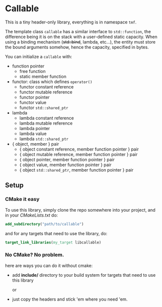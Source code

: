 # Callable
This is a tiny header-only library, everything is in namespace `tmf`.

The template class `callable` has a similar interface to `std::function`, the difference being it is on the stack with a user-defined static capacity.
When using a binding mechanism (~~std::bind~~, lambda, etc...), the entity must store the bound arguments somehow, hence the capacity, specified in bytes.

You can initialize a `callable` with:
 - function pointer
    - free function 
    - static member function
 - functor: class which defines `operator()`
    - functor constant reference
    - functor mutable reference
    - functor pointer
    - functor value
    - functor `std::shared_ptr`
 - lambda
    - lambda constant reference
    - lambda mutable reference
    - lambda pointer
    - lambda value
    - lambda `std::shared_ptr`
- { object, member } pair
    - { object constant reference, member function pointer } pair
    - { object mutable reference, member function pointer } pair
    - { object pointer, member function pointer } pair
    - { object value, member function pointer } pair
    - { object `std::shared_ptr`, member function pointer } pair

## Setup
### CMake it easy
To use this library, simply clone the repo somewhere into your project, and in your *CMakeLists.txt* do:
```cmake
add_subdirectory("path/to/callable")
```

and for any targets that need to use the library, do:
```cmake
target_link_libraries(my_target libcallable)
```

### No CMake? No problem.
here are ways you can do it without cmake:
+ add **include/** directory to your build system for targets that need to use this library

    or
+ just copy the headers and stick 'em where you need 'em.
